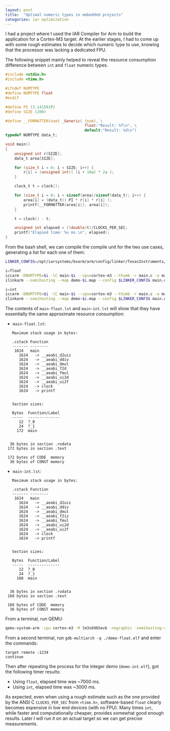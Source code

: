 ```yaml
---
layout: post
title:  "Optimal numeric types in embedded projects"
categories: iar optimization
---
```


I had a project where I used the IAR Compiler for Arm to build the application for a Cortex-M3 target. At the earlier stages, I had to come up with some rough estimates to decide which numeric type to use, knowing that the processor was lacking a dedicated FPU.

The following snippet mainly helped to reveal the resource consumption difference between `int` and `float` numeric types.

```c
#include <stdio.h>
#include <time.h>

#ifndef NUMTYPE
#define NUMTYPE float
#endif

#define PI (3.141593f)
#define SIZE (200)

#define __FORMATTER(num) _Generic( (num), \
                                   float:"Result: %f\n", \
                                   default:"Result: %d\n")
typedef NUMTYPE data_t;

void main()
{
    unsigned int r[SIZE];
    data_t area[SIZE];

    for (size_t i = 0; i < SIZE; i++) {
        r[i] = (unsigned int)( (i + 10u) * 2u );
    }

    clock_t t = clock();

    for (size_t i = 0; i < sizeof(area)/sizeof(data_t); i++) {
        area[i] = (data_t)( PI * r[i] * r[i] );
        printf(__FORMATTER(area[i]), area[i]);
    }

    t = clock() - t;

    unsigned int elapsed = ((double)t)/CLOCKS_PER_SEC;
    printf("Elapsed time: %u ms.\n", elapsed);
}
```

From the bash shell, we can compile the compile unit for the two use cases, generating a list for each one of them:

```bash
LINKER_CONFIG=/opt/iarsystems/bxarm/arm/config/linker/TexasInstruments/LM3S6965.icf;

i=float
iccarm -DNUMTYPE=$i -lC main-$i --cpu=cortex-m3 --thumb -r main.c -o main.o;
ilinkarm --semihosting --map demo-$i.map --config $LINKER_CONFIG main.o -o demo-$i.elf;

i=int
iccarm -DNUMTYPE=$i -lC main-$i --cpu=cortex-m3 --thumb -r main.c -o main.o;
ilinkarm --semihosting --map demo-$i.map --config $LINKER_CONFIG main.o -o demo-$i.elf;
```

The contents of `main-float.lst` and `main-int.lst` will show that they have essentially the same approximate resource consumption:

- `main-float.lst`:

```
   Maximum stack usage in bytes:

   .cstack Function
   ------- --------
    1624   main
      1624   -> __aeabi_d2uiz
      1624   -> __aeabi_ddiv
      1624   -> __aeabi_dmul
      1624   -> __aeabi_f2d
      1624   -> __aeabi_fmul
      1624   -> __aeabi_ui2d
      1624   -> __aeabi_ui2f
      1624   -> clock
      1624   -> printf


   Section sizes:

   Bytes  Function/Label
   -----  --------------
      12  ?_0
      24  ?_1
     172  main


  36 bytes in section .rodata
 172 bytes in section .text

 172 bytes of CODE  memory
  36 bytes of CONST memory
```

- `main-int.lst`:

```
   Maximum stack usage in bytes:

   .cstack Function
   ------- --------
    1624   main
      1624   -> __aeabi_d2uiz
      1624   -> __aeabi_ddiv
      1624   -> __aeabi_dmul
      1624   -> __aeabi_f2iz
      1624   -> __aeabi_fmul
      1624   -> __aeabi_ui2d
      1624   -> __aeabi_ui2f
      1624   -> clock
      1624   -> printf


   Section sizes:

   Bytes  Function/Label
   -----  --------------
      12  ?_0
      24  ?_1
     168  main


  36 bytes in section .rodata
 168 bytes in section .text

 168 bytes of CODE  memory
  36 bytes of CONST memory
```


From a terminal, run QEMU:
```bash
qemu-system-arm -cpu cortex-m3 -M lm3s6965evb -nographic -semihosting-config enable=on,target=native -gdb tcp::3333 -S -kernel ./demo-float.elf
```

From a second terminal, run `gdb-multiarch -q ./demo-float.elf` and enter the commands:
```gdb
target remote :1234
continue
```

Then after repeating the process for the integer demo (`demo-int.elf`), got the following timer results:
- Using `float`, elapsed time was ~7000 ms.
- Using `int`, elapsed time was ~3000 ms.

As expected, even when using a rough estimate such as the one provided by the ANSI C `CLOCKS_PER_SEC` from `<time.h>`, software-based `float` clearly becomes expensive in low end devices (with no FPU). Many times `int`, while faster and computationally cheaper, provides somewhat good enough results. Later I will run it on an actual target so we can get precise measurements.
